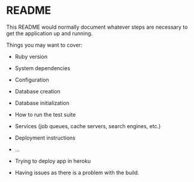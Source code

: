 # README

This README would normally document whatever steps are necessary to get the
application up and running.

Things you may want to cover:

* Ruby version

* System dependencies

* Configuration

* Database creation

* Database initialization

* How to run the test suite



* Services (job queues, cache servers, search engines, etc.)

* Deployment instructions

* ...

* Trying to deploy app in heroku
* Having issues as there is a problem with the build.
